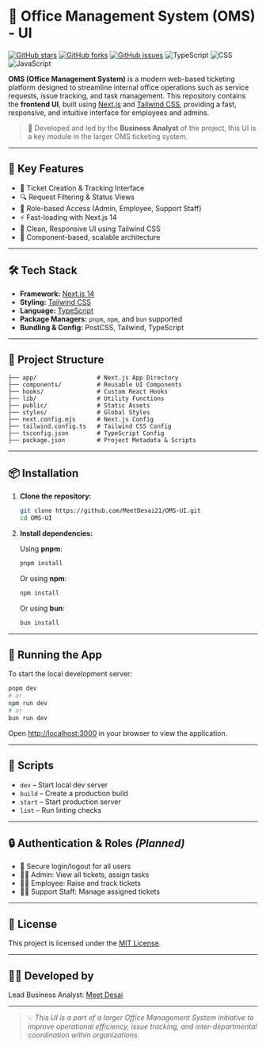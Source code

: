 # 🏢 Office Management System (OMS) - UI

[![GitHub stars](https://img.shields.io/github/stars/MeetDesai21/OMS-UI.svg)](https://github.com/MeetDesai21/OMS-UI/stargazers) [![GitHub forks](https://img.shields.io/github/forks/MeetDesai21/OMS-UI.svg)](https://github.com/MeetDesai21/OMS-UI/network) [![GitHub issues](https://img.shields.io/github/issues/MeetDesai21/OMS-UI.svg)](https://github.com/MeetDesai21/OMS-UI/issues) ![TypeScript](https://img.shields.io/badge/TypeScript-3178C6?style=flat&logo=typescript&logoColor=white) ![CSS](https://img.shields.io/badge/CSS-1572B6?style=flat&logo=css&logoColor=white) ![JavaScript](https://img.shields.io/badge/JavaScript-F7DF1E?style=flat&logo=javascript&logoColor=white)

**OMS (Office Management System)** is a modern web-based ticketing platform designed to streamline internal office operations such as service requests, issue tracking, and task management. This repository contains the **frontend UI**, built using [Next.js](https://nextjs.org/) and [Tailwind CSS](https://tailwindcss.com/), providing a fast, responsive, and intuitive interface for employees and admins.

> 💼 Developed and led by the **Business Analyst** of the project, this UI is a key module in the larger OMS ticketing system.

---

## 🚀 Key Features

- 🎫 Ticket Creation & Tracking Interface
- 🔍 Request Filtering & Status Views
- 👤 Role-based Access (Admin, Employee, Support Staff)
- ⚡ Fast-loading with Next.js 14
- 🎨 Clean, Responsive UI using Tailwind CSS
- 🧱 Component-based, scalable architecture

---

## 🛠️ Tech Stack

- **Framework:** [Next.js 14](https://nextjs.org/)
- **Styling:** [Tailwind CSS](https://tailwindcss.com/)
- **Language:** [TypeScript](https://www.typescriptlang.org/)
- **Package Managers:** `pnpm`, `npm`, and `bun` supported
- **Bundling & Config:** PostCSS, Tailwind, TypeScript

---

## 📁 Project Structure

```
├── app/                 # Next.js App Directory
├── components/          # Reusable UI Components
├── hooks/               # Custom React Hooks
├── lib/                 # Utility Functions
├── public/              # Static Assets
├── styles/              # Global Styles
├── next.config.mjs      # Next.js Config
├── tailwind.config.ts   # Tailwind CSS Config
├── tsconfig.json        # TypeScript Config
├── package.json         # Project Metadata & Scripts
```

---

## 📦 Installation

1. **Clone the repository:**

   ```bash
   git clone https://github.com/MeetDesai21/OMS-UI.git
   cd OMS-UI
   ```

2. **Install dependencies:**

   Using **pnpm**:
   ```bash
   pnpm install
   ```

   Or using **npm**:
   ```bash
   npm install
   ```

   Or using **bun**:
   ```bash
   bun install
   ```

---

## 🧪 Running the App

To start the local development server:

```bash
pnpm dev
# or
npm run dev
# or
bun run dev
```

Open [http://localhost:3000](http://localhost:3000) in your browser to view the application.

---

## 🧰 Scripts

- `dev` – Start local dev server
- `build` – Create a production build
- `start` – Start production server
- `lint` – Run linting checks

---

## 🔒 Authentication & Roles *(Planned)*

- 🔐 Secure login/logout for all users
- 👨‍💼 Admin: View all tickets, assign tasks
- 👨‍💻 Employee: Raise and track tickets
- 🧑‍🔧 Support Staff: Manage assigned tickets

---

## 📄 License

This project is licensed under the [MIT License](LICENSE).

---

## 👨‍💻 Developed by

Lead Business Analyst: [Meet Desai](https://github.com/MeetDesai21)

---

> 💡 *This UI is a part of a larger Office Management System initiative to improve operational efficiency, issue tracking, and inter-departmental coordination within organizations.*
